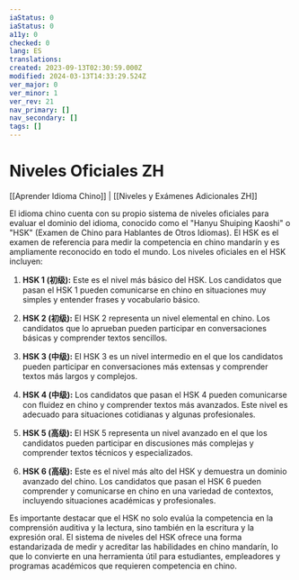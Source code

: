 ```yaml
---
iaStatus: 0
iaStatus: 0
a11y: 0
checked: 0
lang: ES
translations: 
created: 2023-09-13T02:30:59.000Z
modified: 2024-03-13T14:33:29.524Z
ver_major: 0
ver_minor: 1
ver_rev: 21
nav_primary: []
nav_secondary: []
tags: []
---
```

# Niveles Oficiales ZH

[[Aprender Idioma Chino]] | [[Niveles y Exámenes Adicionales ZH]]

El idioma chino cuenta con su propio sistema de niveles oficiales para evaluar el dominio del idioma, conocido como el "Hanyu Shuiping Kaoshi" o "HSK" (Examen de Chino para Hablantes de Otros Idiomas). El HSK es el examen de referencia para medir la competencia en chino mandarín y es ampliamente reconocido en todo el mundo. Los niveles oficiales en el HSK incluyen:

1. **HSK 1 (初级):** Este es el nivel más básico del HSK. Los candidatos que pasan el HSK 1 pueden comunicarse en chino en situaciones muy simples y entender frases y vocabulario básico.
    
2. **HSK 2 (初级):** El HSK 2 representa un nivel elemental en chino. Los candidatos que lo aprueban pueden participar en conversaciones básicas y comprender textos sencillos.
    
3. **HSK 3 (中级):** El HSK 3 es un nivel intermedio en el que los candidatos pueden participar en conversaciones más extensas y comprender textos más largos y complejos.
    
4. **HSK 4 (中级):** Los candidatos que pasan el HSK 4 pueden comunicarse con fluidez en chino y comprender textos más avanzados. Este nivel es adecuado para situaciones cotidianas y algunas profesionales.
    
5. **HSK 5 (高级):** El HSK 5 representa un nivel avanzado en el que los candidatos pueden participar en discusiones más complejas y comprender textos técnicos y especializados.
    
6. **HSK 6 (高级):** Este es el nivel más alto del HSK y demuestra un dominio avanzado del chino. Los candidatos que pasan el HSK 6 pueden comprender y comunicarse en chino en una variedad de contextos, incluyendo situaciones académicas y profesionales.
    

Es importante destacar que el HSK no solo evalúa la competencia en la comprensión auditiva y la lectura, sino también en la escritura y la expresión oral. El sistema de niveles del HSK ofrece una forma estandarizada de medir y acreditar las habilidades en chino mandarín, lo que lo convierte en una herramienta útil para estudiantes, empleadores y programas académicos que requieren competencia en chino.

